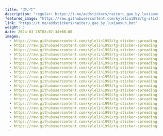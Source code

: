 ```yaml
---
title: "泣いて"
description: "regular: https://t.me/addstickers/naiteru_gao_by_luxiaoxun_bot"
featured_image: "https://raw.githubusercontent.com/kylelin1998/tg-sticker-spreading-worldwide-images/main/img/4a841ce4-cdd4-400a-9799-2a6c6388e3c1.jpg"
link: "https://t.me/addstickers/naiteru_gao_by_luxiaoxun_bot"
weight: 3
date: 2024-03-28T08:07:34+08:00
images:
  - https://raw.githubusercontent.com/kylelin1998/tg-sticker-spreading-worldwide-images/main/img/4a841ce4-cdd4-400a-9799-2a6c6388e3c1.jpg
  - https://raw.githubusercontent.com/kylelin1998/tg-sticker-spreading-worldwide-images/main/img/268d7887-32f5-4580-90f8-2ff2d9da7cb9.jpg
  - https://raw.githubusercontent.com/kylelin1998/tg-sticker-spreading-worldwide-images/main/img/6c05a475-6c29-4fd2-a0df-988dc27c59e2.jpg
  - https://raw.githubusercontent.com/kylelin1998/tg-sticker-spreading-worldwide-images/main/img/34d2b925-46fb-40df-9a85-22034dc791b6.jpg
  - https://raw.githubusercontent.com/kylelin1998/tg-sticker-spreading-worldwide-images/main/img/329ae436-5af1-4263-bd96-6d22234430d4.jpg
  - https://raw.githubusercontent.com/kylelin1998/tg-sticker-spreading-worldwide-images/main/img/d335845f-25cf-46f2-8995-45b572a53c3d.jpg
  - https://raw.githubusercontent.com/kylelin1998/tg-sticker-spreading-worldwide-images/main/img/151d84e3-1eb3-4e64-956a-d166b26493e1.jpg
  - https://raw.githubusercontent.com/kylelin1998/tg-sticker-spreading-worldwide-images/main/img/e7651916-7ab4-479c-9fae-271ee657534f.jpg
  - https://raw.githubusercontent.com/kylelin1998/tg-sticker-spreading-worldwide-images/main/img/a9fb823f-131e-4fbf-b450-6813059ee18c.jpg
  - https://raw.githubusercontent.com/kylelin1998/tg-sticker-spreading-worldwide-images/main/img/2e87c5b0-cfe0-42e3-b324-aafc2120b9aa.jpg
  - https://raw.githubusercontent.com/kylelin1998/tg-sticker-spreading-worldwide-images/main/img/9a460b47-9d78-4f85-8570-17c02dce4bcb.jpg
  - https://raw.githubusercontent.com/kylelin1998/tg-sticker-spreading-worldwide-images/main/img/8a807eb3-eb48-4831-a456-a8ce2091d6ef.jpg
  - https://raw.githubusercontent.com/kylelin1998/tg-sticker-spreading-worldwide-images/main/img/d52ac72c-9e81-4736-a04f-70ef3a04dfb6.jpg
  - https://raw.githubusercontent.com/kylelin1998/tg-sticker-spreading-worldwide-images/main/img/e96a223e-da85-4025-9f37-043aab435ec3.jpg
  - https://raw.githubusercontent.com/kylelin1998/tg-sticker-spreading-worldwide-images/main/img/563b8366-205b-409d-a0fd-ac1af6b6c086.jpg
  - https://raw.githubusercontent.com/kylelin1998/tg-sticker-spreading-worldwide-images/main/img/76bb9431-113a-4e6e-bf23-3b9bb01aa52b.jpg
  - https://raw.githubusercontent.com/kylelin1998/tg-sticker-spreading-worldwide-images/main/img/4231a273-16a1-4618-a16a-e945499a210b.jpg
  - https://raw.githubusercontent.com/kylelin1998/tg-sticker-spreading-worldwide-images/main/img/bf3daf12-1da1-490e-9126-737317645882.jpg
  - https://raw.githubusercontent.com/kylelin1998/tg-sticker-spreading-worldwide-images/main/img/8adf9ca3-ad6f-4916-8d27-e7879e542225.jpg
  - https://raw.githubusercontent.com/kylelin1998/tg-sticker-spreading-worldwide-images/main/img/52cc0b7a-63be-40f7-b937-800b65bb71d1.jpg
---
```

